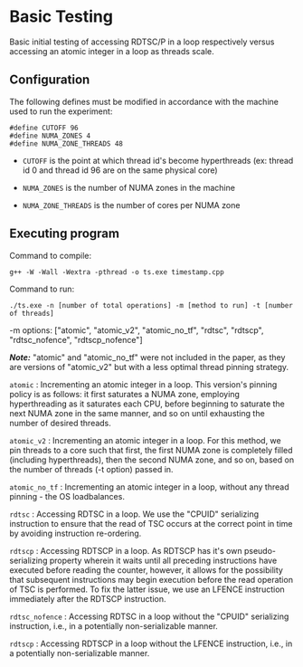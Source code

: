 # Basic Testing

Basic initial testing of accessing RDTSC/P in a loop respectively versus accessing an atomic integer in a loop as threads scale.

## Configuration

The following defines must be modified in accordance with the machine used to run the experiment:

```
#define CUTOFF 96
#define NUMA_ZONES 4
#define NUMA_ZONE_THREADS 48
```

+ `CUTOFF` is the point at which thread id's become hyperthreads (ex: thread id 0 and thread id 96 are on the same physical core)

+ `NUMA_ZONES` is the number of NUMA zones in the machine

+ `NUMA_ZONE_THREADS` is the number of cores per NUMA zone


## Executing program

Command to compile: 
```
g++ -W -Wall -Wextra -pthread -o ts.exe timestamp.cpp
```

Command to run:
```
./ts.exe -n [number of total operations] -m [method to run] -t [number of threads]
```

-m options: ["atomic", "atomic_v2", "atomic_no_tf", "rdtsc", "rdtscp", "rdtsc_nofence", "rdtscp_nofence"]

***Note:*** "atomic" and "atomic_no_tf" were not included in the paper, as they are versions of "atomic_v2" but with a less optimal thread pinning strategy.

`atomic` : Incrementing an atomic integer in a loop. This version's pinning policy is as follows: it first saturates a NUMA zone, employing hyperthreading as it saturates each CPU, before beginning to saturate the next NUMA zone in the same manner, and so on until exhausting the number of desired threads.

`atomic_v2` : Incrementing an atomic integer in a loop. For this method, we pin threads to a core such that first, the first NUMA zone is completely filled (including hyperthreads), then the second NUMA zone, and so on, based on the number of threads (-t option) passed in.

`atomic_no_tf` : Incrementing an atomic integer in a loop, without any thread pinning - the OS loadbalances.

`rdtsc` : Accessing RDTSC in a loop. We use the "CPUID" serializing instruction to ensure that the read of TSC occurs at the correct point in time by avoiding instruction re-ordering.

`rdtscp` : Accessing RDTSCP in a loop. As RDTSCP has it's own pseudo-serializing property wherein it waits until all preceding instructions have executed before reading the counter, however, it allows for the possibility that subsequent instructions may begin execution before the read operation of TSC is performed. To fix the latter issue, we use an LFENCE instruction immediately after the RDTSCP instruction.

`rdtsc_nofence` : Accessing RDTSC in a loop without the "CPUID" serializing instruction, i.e., in a potentially non-serializable manner.

`rdtscp` : Accessing RDTSCP in a loop without the LFENCE instruction, i.e., in a potentially non-serializable manner.
